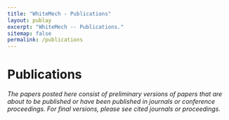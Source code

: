 ```yaml
---
title: "WhiteMech - Publications"
layout: publay
excerpt: "WhiteMech -- Publications."
sitemap: false
permalink: /publications
---
```


# Publications

*The papers posted here consist of preliminary versions of papers that are about to be published or have been published in journals or conference proceedings. For final versions, please see cited journals or proceedings.*

<script src="https://bibbase.org/show?bib=https%3A%2F%2Fwhitemech.github.io%2Fpublications.bib&jsonp=1&owner=none"></script>